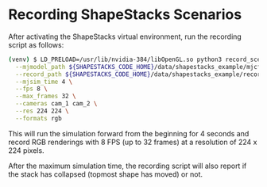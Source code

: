 # Recording ShapeStacks Scenarios

After activating the ShapeStacks virtual environment, run the recording script as follows:

```bash
(venv) $ LD_PRELOAD=/usr/lib/nvidia-384/libOpenGL.so python3 record_scenario.py \
  --mjmodel_path ${SHAPESTACKS_CODE_HOME}/data/shapestacks_example/mjcf/env_ccs-easy-h=5-vcom=2-vpsf=0-v=1.xml \
  --record_path ${SHAPESTACKS_CODE_HOME}/data/shapestacks_example/recordings/env_ccs-easy-h=5-vcom=2-vpsf=0-v=1 \
  --mjsim_time 4 \
  --fps 8 \
  --max_frames 32 \
  --cameras cam_1 cam_2 \
  --res 224 224 \
  --formats rgb
```

This will run the simulation forward from the beginning for 4 seconds and record RGB renderings with 8 FPS (up to 32 frames) at a resolution of 224 x 224 pixels.

After the maximum simulation time, the recording script will also report if the stack has collapsed (topmost shape has moved) or not.
